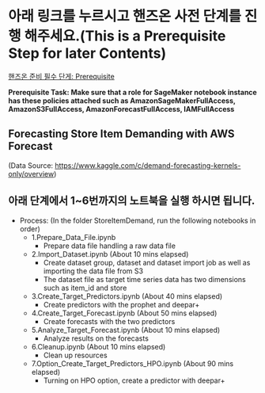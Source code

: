 
# 아래 링크를 누르시고 핸즈온 사전 단계를 진행 해주세요.(This is a Prerequisite Step for later Contents)

[핸즈온 준비 필수 단게: Prerequisite](Prerequisite.md)

**Prerequisite Task: Make sure that a role for SageMaker notebook instance has these policies attached such as AmazonSageMakerFullAccess, AmazonS3FullAccess, AmazonForecastFullAccess, IAMFullAccess**

## Forecasting Store Item Demanding with AWS Forecast  
(Data Source: https://www.kaggle.com/c/demand-forecasting-kernels-only/overview)


## 아래 단계에서 1~6번까지의 노트북을 실행 하시면 됩니다.

* Process: (In the folder StoreItemDemand, run the following notebooks in order)
    * 1.Prepare_Data_File.ipynb
        * Prepare data file handling a raw data file
    * 2.Import_Dataset.ipynb (About 10 mins elapsed)
        * Create dataset group, dataset and dataset import job as well as importing the data file from S3
        * The dataset file as target time series data has two dimensions such as item_id and store
    * 3.Create_Target_Predictors.ipynb (About 40 mins elapsed)
        * Create predictors with the prophet and deepar+ 
    * 4.Create_Target_Forecast.ipynb (About 50 mins elapsed)
        * Create forecasts with the two predictors 
    * 5.Analyze_Target_Forecast.ipynb (About 10 mins elapsed)
        * Analyze results on the forecasts
    * 6.Cleanup.ipynb (About 10 mins elapsed)
        * Clean up resources
    * 7.Option_Create_Target_Predictors_HPO.ipynb (About 90 mins elapsed)
        * Turning on HPO option, create  a predictor with deepar+ 
            

